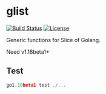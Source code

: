 # glist

[![Build Status](https://img.shields.io/github/workflow/status/shalldie/glist/ci?label=build&logo=github&style=flat-square)](https://github.com/shalldie/glist/actions)
[![License](https://img.shields.io/github/license/shalldie/glist?logo=github&style=flat-square)](https://github.com/shalldie/glist)

Generic functions for Slice of Golang.

Need v1.18beta1+

## Test

```go
go1.18beta1 test ./...
```
